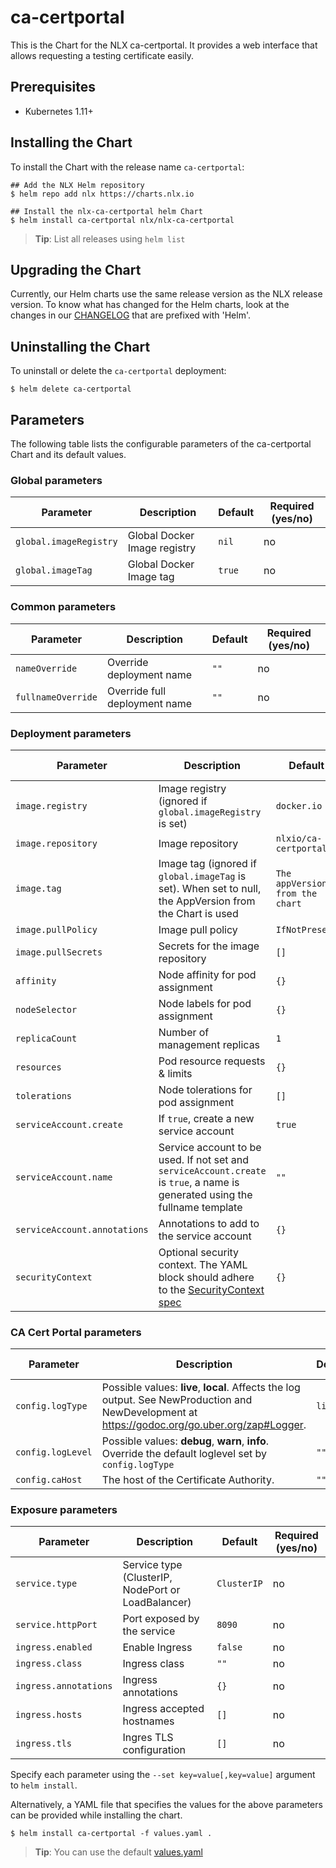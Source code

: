 # ca-certportal 

This is the Chart for the NLX ca-certportal. It provides a 
web interface that allows requesting a testing certificate easily.

## Prerequisites

- Kubernetes 1.11+

## Installing the Chart

To install the Chart with the release name `ca-certportal`:

```console
## Add the NLX Helm repository
$ helm repo add nlx https://charts.nlx.io

## Install the nlx-ca-certportal helm Chart
$ helm install ca-certportal nlx/nlx-ca-certportal
```

> **Tip**: List all releases using `helm list`

## Upgrading the Chart

Currently, our Helm charts use the same release version as the NLX release version. 
To know what has changed for the Helm charts, look at the changes in our [CHANGELOG](https://gitlab.com/commonground/nlx/nlx/-/blob/master/CHANGELOG.md) 
that are prefixed with 'Helm'.

## Uninstalling the Chart

To uninstall or delete the `ca-certportal` deployment:

```console
$ helm delete ca-certportal
```

## Parameters

The following table lists the configurable parameters of the ca-certportal Chart and its default values.

### Global parameters

| Parameter | Description | Default | Required (yes/no) |
| --------- | ----------- | ------- | -------- |
| `global.imageRegistry` | Global Docker Image registry | `nil` | no |
| `global.imageTag` | Global Docker Image tag | `true` | no |

### Common parameters

| Parameter | Description | Default | Required (yes/no) |
| --------- | ----------- | ------- | -------- |
| `nameOverride` | Override deployment name | `""` | no | 
| `fullnameOverride` | Override full deployment name | `""` | no |

### Deployment parameters

| Parameter | Description | Default | Required (yes/no) |
| --------- | ----------- | ------- | -------- |
| `image.registry` | Image registry (ignored if `global.imageRegistry` is set) | `docker.io` | no | 
| `image.repository` | Image repository | `nlxio/ca-certportal` | no |
| `image.tag` | Image tag (ignored if `global.imageTag` is set). When set to null, the AppVersion from the Chart is used | `The appVersion from the chart` | no |
| `image.pullPolicy` | Image pull policy | `IfNotPresent` | no |
| `image.pullSecrets` | Secrets for the image repository | `[]` | no |
| `affinity` | Node affinity for pod assignment | `{}` | no |
| `nodeSelector` | Node labels for pod assignment | `{}` | no |
| `replicaCount` | Number of management replicas | `1` | no |
| `resources` | Pod resource requests & limits | `{}` | no |
| `tolerations` | Node tolerations for pod assignment | `[]` | no |
| `serviceAccount.create` | If `true`, create a new service account | `true` | no |
| `serviceAccount.name` | Service account to be used. If not set and `serviceAccount.create` is `true`, a name is generated using the fullname template | `""` | no |
| `serviceAccount.annotations` | Annotations to add to the service account | `{}` | no | 
| `securityContext` | Optional security context. The YAML block should adhere to the [SecurityContext spec](https://kubernetes.io/docs/reference/generated/kubernetes-api/v1.16/#securitycontext-v1-core) | `{}` | no |

### CA Cert Portal parameters
| Parameter | Description | Default | Required (yes/no) |
| --------- | ----------- | ------- | -------- |
| `config.logType` | Possible values: **live**, **local**. Affects the log output. See NewProduction and NewDevelopment at https://godoc.org/go.uber.org/zap#Logger. | `live` | no |
| `config.logLevel` | Possible values: **debug**, **warn**, **info**. Override the default loglevel set by `config.logType` | `""` | no |
| `config.caHost` | The host of the Certificate Authority. | `""` | no |

### Exposure parameters

| Parameter | Description | Default | Required (yes/no) |
| --------- | ----------- | ------- | -------- | 
| `service.type` | Service type (ClusterIP, NodePort or LoadBalancer) | `ClusterIP` | no |
| `service.httpPort` | Port exposed by the service | `8090` | no |
| `ingress.enabled` | Enable Ingress | `false` | no |
| `ingress.class` | Ingress class | `""` | no |
| `ingress.annotations` | Ingress annotations | `{}` | no |
| `ingress.hosts` | Ingress accepted hostnames | `[]` | no |
| `ingress.tls` | Ingres TLS configuration | `[]` | no |

Specify each parameter using the `--set key=value[,key=value]` argument to `helm install`.

Alternatively, a YAML file that specifies the values for the above parameters can be provided while installing the chart. 

```console
$ helm install ca-certportal -f values.yaml .
```
> **Tip**: You can use the default [values.yaml](https://gitlab.com/commonground/nlx/nlx/blob/master/helm/charts/ca-certportal/values.yaml)

